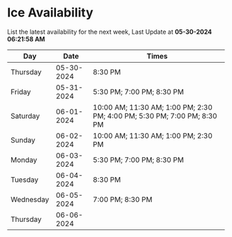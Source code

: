 # Ice Availability

List the latest availability for the next week, Last Update at **05-30-2024 06:21:58 AM**

| Day         | Date        | Times       |
| ----------- | ----------- | ----------- |
|Thursday|05-30-2024|8:30 PM|
|Friday|05-31-2024|5:30 PM; 7:00 PM; 8:30 PM|
|Saturday|06-01-2024|10:00 AM; 11:30 AM; 1:00 PM; 2:30 PM; 4:00 PM; 5:30 PM; 7:00 PM; 8:30 PM|
|Sunday|06-02-2024|10:00 AM; 11:30 AM; 1:00 PM; 2:30 PM|
|Monday|06-03-2024|5:30 PM; 7:00 PM; 8:30 PM|
|Tuesday|06-04-2024|8:30 PM|
|Wednesday|06-05-2024|7:00 PM; 8:30 PM|
|Thursday|06-06-2024||
